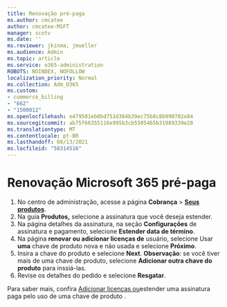 ```yaml
---
title: Renovação pré-paga
ms.author: cmcatee
author: cmcatee-MSFT
manager: scotv
ms.date: ''
ms.reviewer: jkinma, jmueller
ms.audience: Admin
ms.topic: article
ms.service: o365-administration
ROBOTS: NOINDEX, NOFOLLOW
localization_priority: Normal
ms.collection: Adm_O365
ms.custom:
- commerce_billing
- "662"
- "1500012"
ms.openlocfilehash: e479501eb0bd751d364b39ec75b8c8b990702e84
ms.sourcegitcommit: ab75f66355116e995b3cb5505465b31989339e28
ms.translationtype: MT
ms.contentlocale: pt-BR
ms.lasthandoff: 08/13/2021
ms.locfileid: "58314516"
---
```

# <a name="prepaid-microsoft-365-renewal"></a>Renovação Microsoft 365 pré-paga

1. No centro de administração, acesse a página **Cobrança** \> **[Seus produtos](https://go.microsoft.com/fwlink/p/?linkid=842054)**.
2. Na guia **Produtos,** selecione a assinatura que você deseja estender.
3. Na página detalhes da assinatura, na seção **Configurações** de assinatura e pagamento, selecione **Estender data de término**.
4. Na página **renovar ou adicionar licenças de** usuário, selecione Usar **uma** chave de produto nova e não usada e selecione **Próximo**.
5. Insira a chave do produto e selecione **Next**.
    **Observação**: se você tiver mais de uma chave de produto, selecione **Adicionar outra chave do produto** para inssiá-las.
6. Revise os detalhes do pedido e selecione **Resgatar**.

Para saber mais, confira [Adicionar licenças ou](https://docs.microsoft.com/microsoft-365/commerce/licenses/add-licenses-using-product-key)estender uma assinatura paga pelo uso de uma chave de produto .